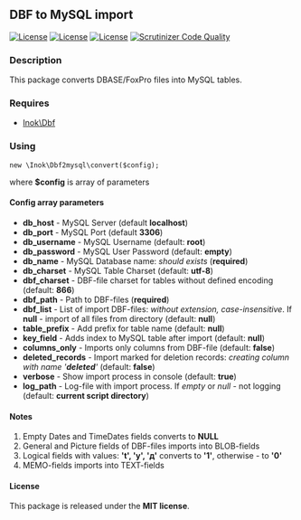 ## DBF to MySQL import

[![License](https://poser.pugx.org/inok/dbf2mysql/license)](https://packagist.org/packages/inok/dbf2mysql)
[![License](https://poser.pugx.org/inok/dbf2mysql/v/stable)](https://packagist.org/packages/inok/dbf2mysql)
[![License](https://poser.pugx.org/inok/dbf2mysql/d/monthly)](https://packagist.org/packages/inok/dbf2mysql)
[![Scrutinizer Code Quality](https://scrutinizer-ci.com/g/nchizhov/inok-dbf2mysql/badges/quality-score.png?b=master)](https://scrutinizer-ci.com/g/nchizhov/inok-dbf2mysql/?branch=master)

### Description
This package converts DBASE/FoxPro files into MySQL tables. 

### Requires
* [Inok\Dbf](https://packagist.org/packages/inok/dbf)

### Using
```
new \Inok\Dbf2mysql\convert($config);
```
where **$config** is array of parameters

#### Config array parameters
* **db_host** - MySQL Server (default **localhost**)
* **db_port** - MySQL Port (default **3306**)
* **db_username** - MySQL Username (default: **root**)
* **db_password** - MySQL User Password (default: **empty**)
* **db_name** - MySQL Database name: *should exists* (**required**)
* **db_charset** - MySQL Table Charset (default: **utf-8**)
* **dbf_charset** - DBF-file charset for tables without defined encoding (default: **866**)
* **dbf_path** - Path to DBF-files (**required**)
* **dbf_list** - List of import DBF-files: *without extension, case-insensitive*. If **null** - import of all files from directory (default: **null**)
* **table_prefix** - Add prefix for table name (default: **null**) 
* **key_field** - Adds index to MySQL table after import (default: **null**)
* **columns_only** - Imports only columns from DBF-file (default: **false**)
* **deleted_records** - Import marked for deletion records: *creating column with name '**deleted**'* (default: **false**)
* **verbose** - Show import process in console (default: **true**)
* **log_path** - Log-file with import process. If *empty* or *null* - not logging (default: **current script directory**)

#### Notes
1. Empty Dates and TimeDates fields converts to **NULL**
2. General and Picture fields of DBF-files imports into BLOB-fields
3. Logical fields with values: **'t', 'y', 'д'** converts to **'1'**, otherwise - to **'0'**
4. MEMO-fields imports into TEXT-fields
 
#### License

This package is released under the __MIT license__.
